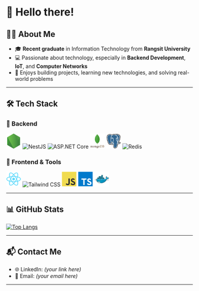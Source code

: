 # 👋 Hello there!

## 🧑‍🎓 About Me  
- 🎓 **Recent graduate** in Information Technology from **Rangsit University**  
- 💻 Passionate about technology, especially in **Backend Development**, **IoT**, and **Computer Networks**  
- 🚀 Enjoys building projects, learning new technologies, and solving real-world problems  

---

## 🛠️ Tech Stack

### 🔧 Backend
<p>
  <img src="https://raw.githubusercontent.com/devicons/devicon/master/icons/nodejs/nodejs-original.svg" width="40" height="40" alt="Node.js"/>
  <img src="https://nestjs.com/img/logo-small.svg" width="40" height="40" alt="NestJS"/>
  <img src="https://cdn.worldvectorlogo.com/logos/microsoft-net.svg" width="40" height="40" alt="ASP.NET Core"/>
  <img src="https://raw.githubusercontent.com/devicons/devicon/master/icons/mongodb/mongodb-original-wordmark.svg" width="40" height="40" alt="MongoDB"/>
  <img src="https://raw.githubusercontent.com/devicons/devicon/master/icons/postgresql/postgresql-original.svg" width="40" height="40" alt="PostgreSQL"/>
  <img src="https://cdn.worldvectorlogo.com/logos/redis.svg" width="40" height="40" alt="Redis"/>
</p>

### 🎨 Frontend & Tools
<p>
  <img src="https://raw.githubusercontent.com/devicons/devicon/master/icons/react/react-original.svg" width="40" height="40" alt="React"/>
  <img src="https://www.vectorlogo.zone/logos/tailwindcss/tailwindcss-icon.svg" width="40" height="40" alt="Tailwind CSS"/>
  <img src="https://raw.githubusercontent.com/devicons/devicon/master/icons/javascript/javascript-original.svg" width="40" height="40" alt="JavaScript"/>
  <img src="https://raw.githubusercontent.com/devicons/devicon/master/icons/typescript/typescript-original.svg" width="40" height="40" alt="TypeScript"/>
  <img src="https://raw.githubusercontent.com/devicons/devicon/master/icons/docker/docker-original.svg" width="40" height="40" alt="Docker"/>
</p>

---

## 📊 GitHub Stats
[![Top Langs](https://github-readme-stats.vercel.app/api/top-langs/?username=hellOoSaksit&layout=compact&theme=tokyonight)](https://github.com/anuraghazra/github-readme-stats)

---

## 📬 Contact Me
- 🌐 LinkedIn: *(your link here)*  
- 📧 Email: *(your email here)*

---
